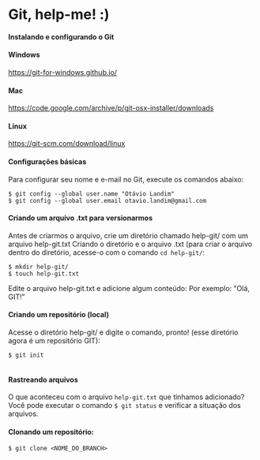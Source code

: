 # Git, help-me! :)

#### Instalando e configurando o Git

#### Windows
https://git-for-windows.github.io/

#### Mac
https://code.google.com/archive/p/git-osx-installer/downloads

#### Linux 
https://git-scm.com/download/linux

#### Configurações básicas

Para configurar seu nome e e-mail no Git, execute os comandos abaixo:

```
$ git config --global user.name "Otávio Landim"
$ git config --global user.email otavio.landim@gmail.com

```
#### Criando um arquivo .txt para versionarmos

Antes de criarmos o arquivo, crie um diretório chamado help-git/ com um arquivo help-git.txt
Criando o diretório e o arquivo .txt (para criar o arquivo dentro do diretório, acesse-o com o comando ```cd help-git/```:

```
$ mkdir help-git/
$ touch help-git.txt

```
Edite o arquivo help-git.txt e adicione algum conteúdo:
Por exemplo: "Olá, GIT!"

#### Criando um repositório (local)

Acesse o diretório help-git/ e digite o comando, pronto! (esse diretório agora é um repositório GIT):

```
$ git init
 
```

#### Rastreando arquivos

O que aconteceu com o arquivo ```help-git.txt``` que tinhamos adicionado?
Você pode executar o comando ```$ git status``` e verificar a situação dos arquivos.

#### Clonando um repositório:
 
```
$ git clone <NOME_DO_BRANCH>

```
